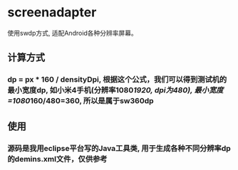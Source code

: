 # screenadapter

使用sw<n>dp方式, 适配Android各种分辨率屏幕。

## 计算方式
### dp = px * 160 / densityDpi, 根据这个公式，我们可以得到测试机的最小宽度dp, 如小米4手机(分辨率1080*1920, dpi为480), 最小宽度=1080*160/480=360, 所以是属于sw360dp

## 使用
### 源码是我用eclipse平台写的Java工具类, 用于生成各种不同分辨率dp的demins.xml文件，仅供参考
